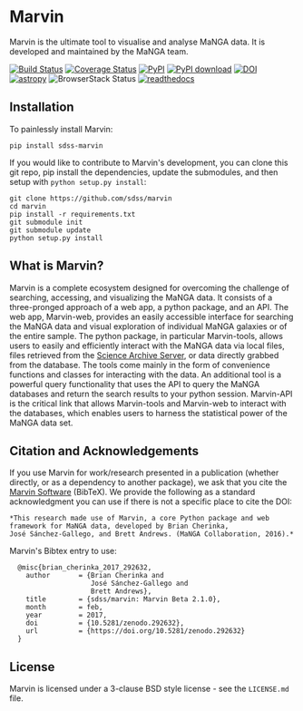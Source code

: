 # Marvin
Marvin is the ultimate tool to visualise and analyse MaNGA data. It is developed and maintained by the MaNGA team.

[![Build Status](https://travis-ci.org/sdss/marvin.svg?branch=master)](https://travis-ci.org/sdss/marvin)
[![Coverage Status](https://coveralls.io/repos/github/sdss/marvin/badge.svg?branch=master)](https://coveralls.io/github/sdss/marvin?branch=master)
[![PyPI](https://img.shields.io/pypi/v/sdss-marvin.svg)](https://pypi.python.org/pypi/sdss-marvin)
[![PyPI download](https://img.shields.io/pypi/dm/sdss-marvin.svg)](https://pypi.python.org/pypi/sdss-marvin)
[![DOI](https://zenodo.org/badge/DOI/10.5281/zenodo.292632.svg)](https://doi.org/10.5281/zenodo.292632)
[![astropy](http://img.shields.io/badge/powered%20by-AstroPy-orange.svg?style=flat)](http://www.astropy.org/)
![BrowserStack Status](https://www.browserstack.com/automate/badge.svg?badge_key=WWgyaGJBbW45aityUVJtYytDcHFydU9EZE9ObVdOVVpkaUxGZkxwbzdHQT0tLUNkcW5Hc3JaRTdqR0l6ajltSUdTRXc9PQ==--21b221b6714b852f8f4215c787ffa6e2812e2ad6)
[![readthedocs](https://readthedocs.org/projects/docs/badge/)](http://sdss-marvin.readthedocs.io/en/latest/)


Installation
------------

To painlessly install Marvin:

    pip install sdss-marvin

If you would like to contribute to Marvin's development, you can clone this git repo, pip install the dependencies, update the submodules, and then setup with `python setup.py install`:

    git clone https://github.com/sdss/marvin
    cd marvin
    pip install -r requirements.txt
    git submodule init
    git submodule update
    python setup.py install


What is Marvin?
---------------

Marvin is a complete ecosystem designed for overcoming the challenge of
searching, accessing, and visualizing the MaNGA data. It consists of a
three-pronged approach of a web app, a python package, and an API. The web app,
Marvin-web, provides an easily accessible interface for searching the MaNGA data
and visual exploration of individual MaNGA galaxies or of the entire sample. The
python package, in particular Marvin-tools, allows users to easily and
efficiently interact with the MaNGA data via local files, files retrieved from
the [Science Archive Server](https://sas.sdss.org), or data directly grabbed
from the database.  The tools come mainly in the form of convenience functions
and classes for interacting with the data. An additional tool is a powerful
query functionality that uses the API to query the MaNGA databases and return
the search results to your python session. Marvin-API is the critical link that
allows Marvin-tools and Marvin-web to interact with the databases, which enables
users to harness the statistical power of the MaNGA data set.

Citation and Acknowledgements
-----------------------------

If you use Marvin for work/research presented in a publication (whether directly, or as a dependency to another package), we ask that you cite the [Marvin Software](https://zenodo.org/record/292632) (BibTeX). We provide the following as a standard acknowledgment you can use if there is not a specific place to cite the DOI:

    *This research made use of Marvin, a core Python package and web framework for MaNGA data, developed by Brian Cherinka,
    José Sánchez-Gallego, and Brett Andrews. (MaNGA Collaboration, 2016).*

Marvin's Bibtex entry to use:

      @misc{brian_cherinka_2017_292632,
        author       = {Brian Cherinka and
                        José Sánchez-Gallego and
                        Brett Andrews},
        title        = {sdss/marvin: Marvin Beta 2.1.0},
        month        = feb,
        year         = 2017,
        doi          = {10.5281/zenodo.292632},
        url          = {https://doi.org/10.5281/zenodo.292632}
      }

License
-------
Marvin is licensed under a 3-clause BSD style license - see the
``LICENSE.md`` file.
